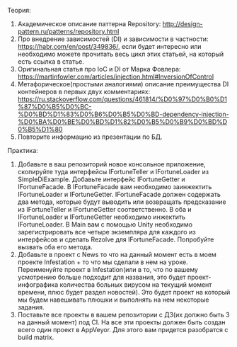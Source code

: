Теория:
1. Академическое описание паттерна Repository: http://design-pattern.ru/patterns/repository.html
2. Про внедрение зависимостей (DI) и зависимости в частности: https://habr.com/en/post/349836/, если будет интересно или необходимо можете прочитать весь цикл этих статьей, на который есть ссылка в статье.
3. Оригинальная статья про IoC и DI от Марка Фовлера: https://martinfowler.com/articles/injection.html#InversionOfControl
4. Метафорическое(простыми аналогиями) описание преимущества DI контейнеров в первых двух комментариях: https://ru.stackoverflow.com/questions/461814/%D0%97%D0%B0%D1%87%D0%B5%D0%BC-%D0%BD%D1%83%D0%B6%D0%B5%D0%BD-dependency-injection-%D0%BA%D0%BE%D0%BD%D1%82%D0%B5%D0%B9%D0%BD%D0%B5%D1%80
5. Повторите информацию из презентации по БД.

Практика:
1. Добавьте в ваш репозиторий новое консольное приложение, скопируйте туда интерфейсы IFortuneTeller и IFortuneLoader из SimpleDiExample. Добавьте интерфейс IFortuneGetter и IFortuneFacade. В IFortuneFacade вам необходимо заинжектить IFortuneLoader и IFortuneGetter. IFortuneFacade должен содержать два метода, которые будут выводить или возвращать предсказание из IFortuneTeller и IFortuneGetter соответственно. В оба и IFortuneLoader и IFortuneGetter необходимо инжектить IFortuneLoader. В Main вам с помощью Unity необходимо зарегистрировать все четыре экземпляра для каждого из интерфейсов и сделать Rezolve для IFortuneFacade. Попробуйте вызвать оба его метода.
2. Добавьте в проект с News то что на данный момент есть в моем проекте Infestation + то что мы сделали в нем на уроке. Переименуйте проект в Infestation(или в то, что по вашему усмотрению больше подходит для названия, это будет проект-инфографика количества больных вирусом на текущий момент времени, плюс будет раздел новостей). Это будет проект на который мы будем навешивать плюшки и выполнять на нем некоторые задания. 
3. Поставьте все проекты в вашем репозитории с ДЗ(их должно быть 3 на данный момент) под CI. На все эти проекты должен быть создан всего один проект в AppVeyor. Для этого вам придется разобратся с build matrix.